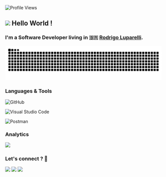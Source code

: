 ![Profile Views](http://estruyf-github.azurewebsites.net/api/VisitorHit?user=Rluparelli&repo=Rluparelli&countColorcountColor) 

<h2><img src="https://emojis.slackmojis.com/emojis/images/1531849430/4246/blob-sunglasses.gif?1531849430" width="20"/> Hello World ! </h2>

### I'm a  Software Developer living in 🇧🇷 [Rodrigo Luparelli](https://www.linkedin.com/in/rodrigo-luparelli-4881a1198/).

![Snake animation](https://github.com/GuillaumeFalourd/GuillaumeFalourd/blob/output/github-contribution-grid-snake.svg)

### Languages & Tools 




![GitHub](https://img.shields.io/badge/-GitHub-05122A?style=flat&logo=github)&nbsp;


![Visual Studio Code](https://img.shields.io/badge/-Visual%20Studio%20Code-05122A?style=flat&logo=visual-studio-code&logoColor=007ACC)&nbsp;

![Postman](https://img.shields.io/badge/-Postman-05122A?style=flat&logo=postman)&nbsp;



### Analytics 



<p align="left">
<a href="https://github.com/AVS1508">
 
  <img height="180em" src="https://github-readme-stats-eight-theta.vercel.app/api/top-langs/?username=rluparelli&layout=compact&langs_count=8"/>
</a>
</p>




### Let's connect ? 🤝

<p align="left">
<a href="https://www.linkedin.com/in/rodrigo-luparelli-4881a1198/"><img src="https://img.shields.io/badge/-Rluparelli-0077B5?style=flat&logo=Linkedin&logoColor=white"/></a>
<a href="https://www.instagram.com/rluparelli/"><img src="https://img.shields.io/badge/-Rluparelli-%2312100E?style=flat&logo=dev.to&logoColor=white"/></a>
<a href="luparelli.rodrigo@gmail.com"><img src="https://img.shields.io/badge/-luparelli.rodrigo@gmail.com-D14836?style=flat&logo=Gmail&logoColor=white"/></a>
</p>

